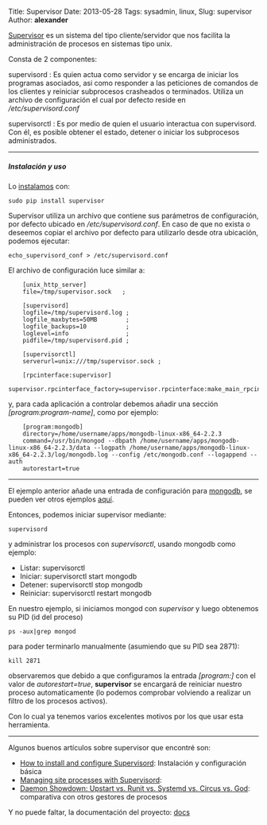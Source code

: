 Title: Supervisor
Date: 2013-05-28
Tags: sysadmin, linux,
Slug: supervisor
Author: __alexander__

[Supervisor][supervisor] es un sistema del tipo cliente/servidor que nos facilita la administración de procesos en sistemas tipo unix.

Consta de 2 componentes:

supervisord
  : Es quien actua como servidor y se encarga de iniciar los programas asociados, asi como responder a las peticiones de comandos de los clientes y reiniciar subprocesos crasheados o terminados.
  Utiliza un archivo de configuración el cual por defecto reside en */etc/supervisord.conf*


supervisorctl
  : Es por medio de quien el usuario interactua con supervisord. Con él, es posible obtener el estado, detener o iniciar los subprocesos administrados.

- - -

##### Instalación y uso

Lo [instalamos][supervisor-install] con:

    sudo pip install supervisor

Supervisor utiliza un archivo que contiene sus parámetros de configuración, por defecto ubicado en */etc/supervisord.conf*.
En caso de que no exista o deseemos copiar el archivo por defecto para utilizarlo desde otra ubicación, podemos ejecutar:

    echo_supervisord_conf > /etc/supervisord.conf

El archivo de configuración luce similar a:

        [unix_http_server]
        file=/tmp/supervisor.sock   ;

        [supervisord]
        logfile=/tmp/supervisord.log ;
        logfile_maxbytes=50MB        ;
        logfile_backups=10           ;
        loglevel=info                ;
        pidfile=/tmp/supervisord.pid ;

        [supervisorctl]
        serverurl=unix:///tmp/supervisor.sock ;

        [rpcinterface:supervisor]
        supervisor.rpcinterface_factory=supervisor.rpcinterface:make_main_rpcinterface

y, para cada aplicación a controlar debemos añadir una sección *[program:program-name]*, como por ejemplo:

        [program:mongodb]
        directory=/home/username/apps/mongodb-linux-x86_64-2.2.3
        command=/usr/bin/mongod --dbpath /home/username/apps/mongodb-linux-x86_64-2.2.3/data --logpath /home/username/apps/mongodb-linux-x86_64-2.2.3/log/mongodb.log --config /etc/mongodb.conf --logappend --auth
        autorestart=true

- - -

El ejemplo anterior añade una entrada de configuración para [mongodb][mongodb], se pueden ver otros ejemplos [aquí][supervisor-examples].

Entonces, podemos iniciar supervisor mediante:

    supervisord

y administrar los procesos con *supervisorctl*, usando mongodb como ejemplo:

- Listar: supervisorctl
- Iniciar: supervisorctl start mongodb
- Detener: supervisorctl stop mongodb
- Reiniciar: supervisorctl restart mongodb

En nuestro ejemplo, si iniciamos mongod con *supervisor* y luego obtenemos su PID (id del proceso)

    ps -aux|grep mongod

para poder terminarlo manualmente (asumiendo que su PID sea 2871):

    kill 2871

observaremos que debido a que configuramos la entrada *[program:]* con el valor de *autorestart=true*, **supervisor** se encargará de reiniciar nuestro proceso automaticamente (lo podemos comprobar volviendo a realizar un filtro de los procesos activos).

Con lo cual ya tenemos varios excelentes motivos por los que usar esta herramienta.

- - -

Algunos buenos artículos sobre supervisor que encontré son:

- [How to install and configure Supervisord][articulo-1]: Instalación y configuración básica
- [Managing site processes with Supervisord][articulo-2]:
- [Daemon Showdown: Upstart vs. Runit vs. Systemd vs. Circus vs. God][articulo-3]: comparativa con otros gestores de procesos

Y no puede faltar, la documentación del proyecto: [docs][supervisor]

[supervisor]: http://supervisord.org/
[mongodb]: http://www.mongodb.org/
[supervisor-install]: http://supervisord.org/installing.html
[supervisor-examples]: http://supervisord.org/subprocess.html#examples-of-program-configurations
[articulo-1]: http://edvanbeinum.com/how-to-install-and-configure-supervisord
[articulo-2]: http://zerokspot.com/weblog/2012/06/17/sitemanagement-with-supervisord/
[articulo-3]: http://tech.cueup.com/blog/2013/03/08/running-daemons/